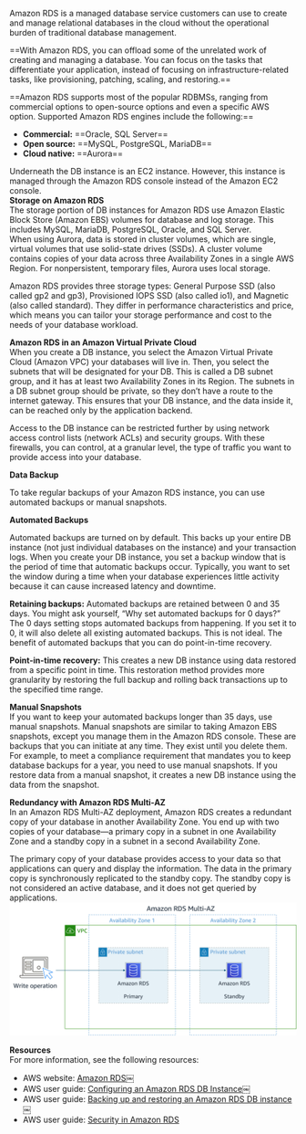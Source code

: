 Amazon RDS is a managed database service customers can use to create and manage relational databases in the cloud without the operational burden of traditional database management.
 
==With Amazon RDS, you can offload some of the unrelated work of creating and managing a database. You can focus on the tasks that differentiate your application, instead of focusing on infrastructure-related tasks, like provisioning, patching, scaling, and restoring.==
 
==Amazon RDS supports most of the popular RDBMSs, ranging from commercial options to open-source options and even a specific AWS option. Supported Amazon RDS engines include the following:==

- **Commercial:** ==Oracle, SQL Server==
- **Open source:** ==MySQL, PostgreSQL, MariaDB==
- **Cloud native:** ==Aurora== 
 
Underneath the DB instance is an EC2 instance. However, this instance is managed through the Amazon RDS console instead of the Amazon EC2 console.  
**Storage on Amazon RDS**  
The storage portion of DB instances for Amazon RDS use Amazon Elastic Block Store (Amazon EBS) volumes for database and log storage. This includes MySQL, MariaDB, PostgreSQL, Oracle, and SQL Server.   
When using Aurora, data is stored in cluster volumes, which are single, virtual volumes that use solid-state drives (SSDs). A cluster volume contains copies of your data across three Availability Zones in a single AWS Region. For nonpersistent, temporary files, Aurora uses local storage.
 
Amazon RDS provides three storage types: General Purpose SSD (also called gp2 and gp3), Provisioned IOPS SSD (also called io1), and Magnetic (also called standard). They differ in performance characteristics and price, which means you can tailor your storage performance and cost to the needs of your database workload.

**Amazon RDS in an Amazon Virtual Private Cloud**  
When you create a DB instance, you select the Amazon Virtual Private Cloud (Amazon VPC) your databases will live in. Then, you select the subnets that will be designated for your DB. This is called a DB subnet group, and it has at least two Availability Zones in its Region. The subnets in a DB subnet group should be private, so they don’t have a route to the internet gateway. This ensures that your DB instance, and the data inside it, can be reached only by the application backend.
 
Access to the DB instance can be restricted further by using network access control lists (network ACLs) and security groups. With these firewalls, you can control, at a granular level, the type of traffic you want to provide access into your database.
    
**Data Backup**
 
To take regular backups of your Amazon RDS instance, you can use automated backups or manual snapshots.
 
**Automated Backups**
 
Automated backups are turned on by default. This backs up your entire DB instance (not just individual databases on the instance) and your transaction logs. When you create your DB instance, you set a backup window that is the period of time that automatic backups occur. Typically, you want to set the window during a time when your database experiences little activity because it can cause increased latency and downtime.
 
**Retaining backups:** Automated backups are retained between 0 and 35 days. You might ask yourself, “Why set automated backups for 0 days?” The 0 days setting stops automated backups from happening. If you set it to 0, it will also delete all existing automated backups. This is not ideal. The benefit of automated backups that you can do point-in-time recovery.
 
**Point-in-time recovery:** This creates a new DB instance using data restored from a specific point in time. This restoration method provides more granularity by restoring the full backup and rolling back transactions up to the specified time range.
 
**Manual Snapshots**  
If you want to keep your automated backups longer than 35 days, use manual snapshots. Manual snapshots are similar to taking Amazon EBS snapshots, except you manage them in the Amazon RDS console. These are backups that you can initiate at any time. They exist until you delete them. For example, to meet a compliance requirement that mandates you to keep database backups for a year, you need to use manual snapshots. If you restore data from a manual snapshot, it creates a new DB instance using the data from the snapshot.

**Redundancy with Amazon RDS Multi-AZ**  
In an Amazon RDS Multi-AZ deployment, Amazon RDS creates a redundant copy of your database in another Availability Zone. You end up with two copies of your database—a primary copy in a subnet in one Availability Zone and a standby copy in a subnet in a second Availability Zone.
 
The primary copy of your database provides access to your data so that applications can query and display the information. The data in the primary copy is synchronously replicated to the standby copy. The standby copy is not considered an active database, and it does not get queried by applications.
 ![Diagram depicting Amazon RDS Multi-AZ creating a redundant copy of a database in another Availability Zone.](Exported%20image%2020250315115739-0.png)  

**Resources**  
For more information, see the following resources:
 
- AWS website: [Amazon RDS](https://aws.amazon.com/rds/)￼
- AWS user guide: [Configuring an Amazon RDS DB Instance](https://docs.aws.amazon.com/AmazonRDS/latest/UserGuide/CHAP_RDS_Configuring.html)￼
- AWS user guide: [Backing up and restoring an Amazon RDS DB instance](https://docs.aws.amazon.com/AmazonRDS/latest/UserGuide/CHAP_CommonTasks.BackupRestore.html)￼
- AWS user guide: [Security in Amazon RDS](https://docs.aws.amazon.com/AmazonRDS/latest/UserGuide/UsingWithRDS.html)